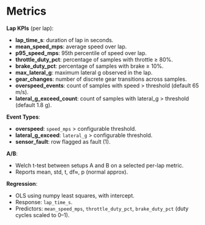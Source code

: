 # Metrics

**Lap KPIs** (per lap):
- **lap_time_s**: duration of lap in seconds.
- **mean_speed_mps**: average speed over lap.
- **p95_speed_mps**: 95th percentile of speed over lap.
- **throttle_duty_pct**: percentage of samples with throttle ≥ 80%.
- **brake_duty_pct**: percentage of samples with brake ≥ 10%.
- **max_lateral_g**: maximum lateral g observed in the lap.
- **gear_changes**: number of discrete gear transitions across samples.
- **overspeed_events**: count of samples with speed > threshold (default 65 m/s).
- **lateral_g_exceed_count**: count of samples with lateral_g > threshold (default 1.8 g).

**Event Types**:
- **overspeed**: `speed_mps` > configurable threshold.
- **lateral_g_exceed**: `lateral_g` > configurable threshold.
- **sensor_fault**: row flagged as fault (1).

**A/B**:
- Welch t-test between setups A and B on a selected per-lap metric.
- Reports mean, std, t, df≈, p (normal approx).

**Regression**:
- OLS using numpy least squares, with intercept.
- Response: `lap_time_s`.
- Predictors: `mean_speed_mps`, `throttle_duty_pct`, `brake_duty_pct` (duty cycles scaled to 0–1).
